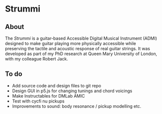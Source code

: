 # Strummi

## About

The _Strummi_ is a guitar-based Accessible Digital Musical Instrument (ADMI) designed to make guitar playing more physically accessible while preserving the tactile and acoustic response of real guitar strings.
It was developed as part of my PhD research at Queen Mary University of London, with my colleague Robert Jack.


## To do

- Add source code and design files to git repo
- Design GUI in p5.js for changing tunings and chord voicings
- Make Instructables for DMLab AMIC
- Test with cycfi nu pickups
- Improvements to sound: body resonance / pickup modelling etc.
